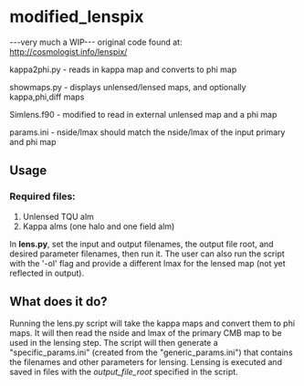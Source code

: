 # modified_lenspix
---very much a WIP---
original code found at: http://cosmologist.info/lenspix/

kappa2phi.py - reads in kappa map and converts to phi map

showmaps.py - displays unlensed/lensed maps, and optionally kappa,phi,diff maps

Simlens.f90 - modified to read in external unlensed map and a phi map

params.ini - nside/lmax should match the nside/lmax of the input primary and phi map

## Usage
### Required files:
1. Unlensed TQU alm
2. Kappa alms (one halo and one field alm)

In __lens.py__, set the input and output filenames, the output file root, and desired parameter filenames, then run it. The user can also run the script with the '-ol' flag and provide a different lmax for the lensed map (not yet reflected in output).

## What does it do?
  Running the lens.py script will take the kappa maps and convert them to phi maps. It will then read the nside and lmax of the primary CMB map to be used in the lensing step. The script will then generate a "specific_params.ini" (created from the "generic_params.ini") that contains the filenames and other parameters for lensing. 
  Lensing is executed and saved in files with the _output_file_root_ specified in the script.
